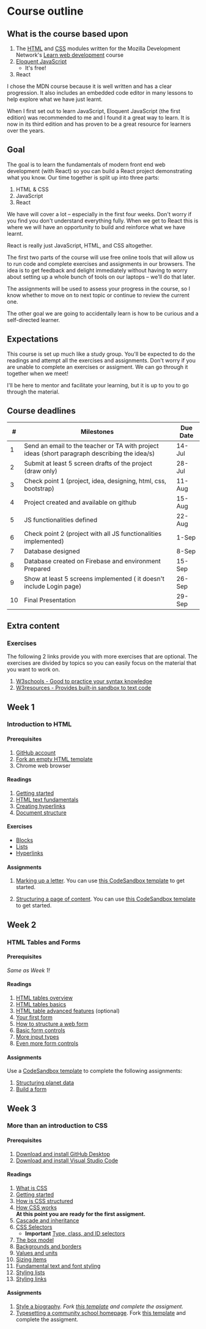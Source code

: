 # Course outline

## What is the course based upon

1. The [HTML](https://developer.mozilla.org/en-US/docs/Learn/HTML) and [CSS](https://developer.mozilla.org/en-US/docs/Learn/CSS) modules written for the Mozilla Development Network's [Learn web development](https://developer.mozilla.org/en-US/docs/Learn) course
2. [Eloquent JavaScript](https://eloquentjavascript.net/)
   - It's free!
3. React

I chose the MDN course because it is well written and has a clear progression. It also includes an embedded code editor in many lessons to help explore what we have just learnt.

When I first set out to learn JavaScript, Eloquent JavaScript (the first edition) was recommended to me and I found it a great way to learn. It is now in its third edition and has proven to be a great resource for learners over the years.

## Goal

The goal is to learn the fundamentals of modern front end web development (with React) so you can build a React project demonstrating what you know. Our time together is split up into three parts:

1. HTML & CSS
2. JavaScript
3. React

We have will cover a lot – especially in the first four weeks. Don't worry if you find you don't understand everything fully. When we get to React this is where we will have an opportunity to build and reinforce what we have learnt.

React is really just JavaScript, HTML, and CSS altogether.

The first two parts of the course will use free online tools that will allow us to run code and complete exercises and assignments in our browsers. The idea is to get feedback and delight immediately without having to worry about setting up a whole bunch of tools on our laptops – we'll do that later.

The assignments will be used to assess your progress in the course, so I know whether to move on to next topic or continue to review the current one.

The other goal we are going to accidentally learn is how to be curious and a self-directed learner.

## Expectations

This course is set up much like a study group. You'll be expected to do the readings and attempt all the exercises and assignments. Don't worry if you are unable to complete an exercises or assigment. We can go through it together when we meet!

I'll be here to mentor and facilitate your learning, but it is up to you to go through the material.

## Course deadlines

| #   | Milestones                                                                                    | Due Date |
|-----|-----------------------------------------------------------------------------------------------|----------|
| 1   | Send an email to the teacher or TA with project ideas (short paragraph describing the idea/s) | 14-Jul   |
| 2   | Submit at least 5 screen drafts of the project (draw only)                                    | 28-Jul   |
| 3   | Check point 1 (project, idea, designing, html, css, bootstrap)                                | 11-Aug   |
| 4   | Project created and available on github                                                       | 15-Aug   |
| 5   | JS functionalities defined                                                                    | 22-Aug   |
| 6   | Check point 2 (project with all JS functionalities implemented)                               | 1-Sep    |
| 7   | Database designed                                                                             | 8-Sep    |
| 8   | Database created on Firebase and environment Prepared                                         | 15-Sep   |
| 9   | Show at least 5 screens implemented ( it doesn't include Login page)                          | 26-Sep   |
| 10  | Final Presentation                                                                            | 29-Sep   |

## Extra content

### Exercises

The following 2 links provide you with more exercises that are optional. The exercises are divided by topics so you can
easily focus on the material that you want to work on.

1. [W3schools - Good to practice your syntax knowledge](https://www.w3schools.com/html/html_exercises.asp)
2. [W3resources - Provides built-in sandbox to text code](https://www.w3resource.com/html-css-exercise/index.php)

## Week 1

### Introduction to HTML

#### Prerequisites

1. [GitHub account](https://github.com/)
2. [Fork an empty HTML template](https://codesandbox.io/s/empty-html-template-x3955)
3. Chrome web browser

#### Readings

1. [Getting started](https://developer.mozilla.org/en-US/docs/Learn/HTML/Introduction_to_HTML/Getting_started)
2. [HTML text fundamentals](https://developer.mozilla.org/en-US/docs/Learn/HTML/Introduction_to_HTML/HTML_text_fundamentals)
3. [Creating hyperlinks](https://developer.mozilla.org/en-US/docs/Learn/HTML/Introduction_to_HTML/Creating_hyperlinks)
4. [Document structure](https://developer.mozilla.org/en-US/docs/Learn/HTML/Introduction_to_HTML/Document_and_website_structure)

#### Exercises

- [Blocks](./01-week/exercises/blocks.md)
- [Lists](./01-week/exercises/lists.md)
- [Hyperlinks](./01-week/exercises/links.md)

#### Assignments

1. [Marking up a letter](https://developer.mozilla.org/en-US/docs/Learn/HTML/Introduction_to_HTML/Marking_up_a_letter). You can use [this CodeSandbox template](https://codesandbox.io/s/marking-up-a-letter-oijup) to get started.

2. [Structuring a page of content](https://developer.mozilla.org/en-US/docs/Learn/HTML/Introduction_to_HTML/Structuring_a_page_of_content). You can use [this CodeSandbox template](https://codesandbox.io/s/structuring-a-page-of-content-5uuo6) to get started.

## Week 2

### HTML Tables and Forms

#### Prerequisites

_Same as Week 1!_

#### Readings

1. [HTML tables overview](https://developer.mozilla.org/en-US/docs/Learn/HTML/Tables)
2. [HTML tables basics](https://developer.mozilla.org/en-US/docs/Learn/HTML/Tables/Basics)
3. [HTML table advanced features](https://developer.mozilla.org/en-US/docs/Learn/HTML/Tables/Advanced) (optional)
4. [Your first form](https://developer.mozilla.org/en-US/docs/Learn/Forms/Your_first_form)
5. [How to structure a web form](https://developer.mozilla.org/en-US/docs/Learn/Forms/How_to_structure_a_web_form)
6. [Basic form controls](https://developer.mozilla.org/en-US/docs/Learn/Forms/Basic_native_form_controls)
7. [More input types](https://developer.mozilla.org/en-US/docs/Learn/Forms/HTML5_input_types)
8. [Even more form controls](https://developer.mozilla.org/en-US/docs/Learn/Forms/Other_form_controls)

#### Assignments

Use a [CodeSandbox template](https://codesandbox.io/s/html-excercise-template-8id74) to complete the following assignments:

1. [Structuring planet data](https://developer.mozilla.org/en-US/docs/Learn/HTML/Tables/Structuring_planet_data)
2. [Build a form](01-week/exercises/../../02-week/exercises/forms.md)

## Week 3

### More than an introduction to CSS

#### Prerequisites

1. [Download and install GitHub Desktop](https://desktop.github.com)
2. [Download and install Visual Studio Code](https://code.visualstudio.com/download)

#### Readings

1. [What is CSS](https://developer.mozilla.org/en-US/docs/Learn/CSS/First_steps/What_is_CSS)
2. [Getting started](https://developer.mozilla.org/en-US/docs/Learn/CSS/First_steps/Getting_started)
3. [How is CSS structured](https://developer.mozilla.org/en-US/docs/Learn/CSS/First_steps/How_CSS_is_structured)
4. [How CSS works](https://developer.mozilla.org/en-US/docs/Learn/CSS/First_steps/How_CSS_works)<br>
**At this point you are ready for the first assigment.**
5. [Cascade and inheritance](https://developer.mozilla.org/en-US/docs/Learn/CSS/Building_blocks/Cascade_and_inheritance)
6. [CSS Selectors](https://developer.mozilla.org/en-US/docs/Learn/CSS/Building_blocks/Selectors)
   - **Important** [Type, class, and ID selectors](https://developer.mozilla.org/en-US/docs/Learn/CSS/Building_blocks/Selectors/Type_Class_and_ID_Selectors)
7. [The box model](https://developer.mozilla.org/en-US/docs/Learn/CSS/Building_blocks/The_box_model)
8. [Backgrounds and borders](https://developer.mozilla.org/en-US/docs/Learn/CSS/Building_blocks/Backgrounds_and_borders)
9. [Values and units](https://developer.mozilla.org/en-US/docs/Learn/CSS/Building_blocks/Values_and_units)
10. [Sizing items](https://developer.mozilla.org/en-US/docs/Learn/CSS/Building_blocks/Sizing_items_in_CSS)
11. [Fundamental text and font styling](https://developer.mozilla.org/en-US/docs/Learn/CSS/Styling_text/Fundamentals)
12. [Styling lists](https://developer.mozilla.org/en-US/docs/Learn/CSS/Styling_text/Styling_lists)
13. [Styling links](https://developer.mozilla.org/en-US/docs/Learn/CSS/Styling_text/Styling_links)

#### Assignments

1. [Style a biography](https://developer.mozilla.org/en-US/docs/Learn/CSS/First_steps/Using_your_new_knowledge). _Fork [this template](https://codesandbox.io/s/css-assignment-1-gcvg9) and complete the assigment._
2. [Typesetting a community school homepage](https://developer.mozilla.org/en-US/docs/Learn/CSS/Styling_text/Typesetting_a_homepage). Fork [this template](https://codesandbox.io/s/css-assignment-2-x8si9) and complete the assigment.